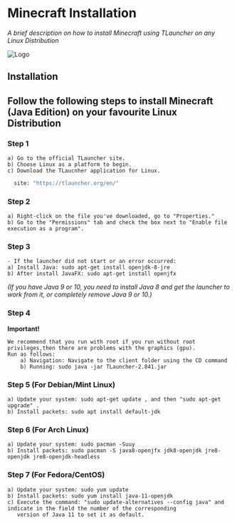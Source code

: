 
# Minecraft Installation

_A brief description on how to install Minecraft using TLauncher on any Linux Distribution_

![Logo](https://www.bitrefill.com/content/cn/b_rgb%3Affffff%2Cc_pad%2Ch_242%2Cw_400/v1614007464/minecraft-java.jpg)

## Installation

Follow the following steps to install Minecraft (Java Edition) on your favourite Linux Distribution
---

### Step 1
    a) Go to the official TLauncher site.
    b) Choose Linux as a platform to begin.
    c) Download the TLaucnher application for Linux.

```bash
  site: "https://tlauncher.org/en/"
```

### Step 2
    a) Right-click on the file you've downloaded, go to "Properties."
    b) Go to the "Permissions" tab and check the box next to "Enable file execution as a program".

### Step 3
    - If the launcher did not start or an error occurred:
    a) Install Java: sudo apt-get install openjdk-8-jre
    b) After install JavaFX: sudo apt-get install openjfx
_(If you have Java 9 or 10, you need to install Java 8 and get the launcher to work from it,
or completely remove Java 9 or 10.)_

### Step 4
**Important!**

    We recommend that you run with root if you run without root privileges,then there are problems with the graphics (gpu).
    Run as follows:
        a) Navigation: Navigate to the client folder using the CD command
        b) Running: sudo java -jar TLauncher-2.841.jar

### Step 5 (For Debian/Mint Linux)
    a) Update your system: sudo apt-get update , and then "sudo apt-get upgrade" .
    b) Install packets: sudo apt install default-jdk

### Step 6 (For Arch Linux)
    a) Update your system: sudo pacman -Suuy
    b) Install packets: sudo pacman -S java8-openjfx jdk8-openjdk jre8-openjdk jre8-openjdk-headless

### Step 7 (For Fedora/CentOS)
    a) Update your system: sudo yum update
    b) Install packets: sudo yum install java-11-openjdk
    c) Execute the command: "sudo update-alternatives --config java" and indicate in the field the number of the corresponding
       version of Java 11 to set it as default.

    
